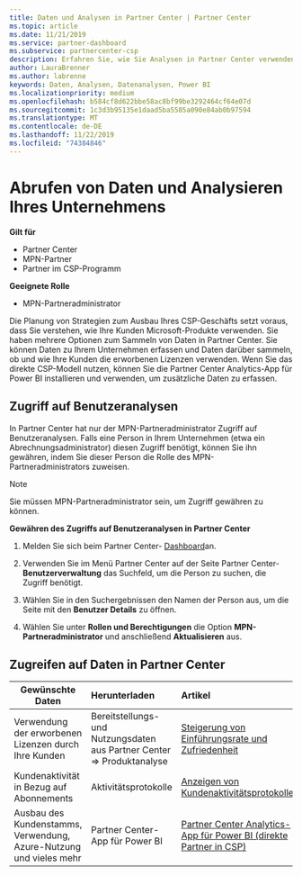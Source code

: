 ```yaml
---
title: Daten und Analysen in Partner Center | Partner Center
ms.topic: article
ms.date: 11/21/2019
ms.service: partner-dashboard
ms.subservice: partnercenter-csp
description: Erfahren Sie, wie Sie Analysen in Partner Center verwenden können, um Ihr Unternehmen besser zu verstehen und zu erfahren, wie Ihre Kunden die erworbenen Lizenzen verwenden.
author: LauraBrenner
ms.author: labrenne
keywords: Daten, Analysen, Datenanalysen, Power BI
ms.localizationpriority: medium
ms.openlocfilehash: b584cf8d622bbe58ac8bf99be3292464cf64e07d
ms.sourcegitcommit: 1c3d3b95135e1daad5ba5585a090e84ab0b97594
ms.translationtype: MT
ms.contentlocale: de-DE
ms.lasthandoff: 11/22/2019
ms.locfileid: "74384846"
---
```

# <a name="get-data-and-analyze-your-business"></a>Abrufen von Daten und Analysieren Ihres Unternehmens

**Gilt für**

- Partner Center
- MPN-Partner
- Partner im CSP-Programm

**Geeignete Rolle**

- MPN-Partneradministrator

Die Planung von Strategien zum Ausbau Ihres CSP-Geschäfts setzt voraus, dass Sie verstehen, wie Ihre Kunden Microsoft-Produkte verwenden. Sie haben mehrere Optionen zum Sammeln von Daten in Partner Center. Sie können Daten zu Ihrem Unternehmen erfassen und Daten darüber sammeln, ob und wie Ihre Kunden die erworbenen Lizenzen verwenden. Wenn Sie das direkte CSP-Modell nutzen, können Sie die Partner Center Analytics-App für Power BI installieren und verwenden, um zusätzliche Daten zu erfassen.

## <a name="access-to-user-analytics"></a>Zugriff auf Benutzeranalysen

In Partner Center hat nur der MPN-Partneradministrator Zugriff auf Benutzeranalysen. Falls eine Person in Ihrem Unternehmen (etwa ein Abrechnungsadministrator) diesen Zugriff benötigt, können Sie ihn gewähren, indem Sie dieser Person die Rolle des MPN-Partneradministrators zuweisen.

>[!NOTE] 
>Sie müssen MPN-Partneradministrator sein, um Zugriff gewähren zu können.

**Gewähren des Zugriffs auf Benutzeranalysen in Partner Center** 

1. Melden Sie sich beim Partner Center- [Dashboard](https://partner.microsoft.com/dashboard)an.

2. Verwenden Sie im Menü Partner Center auf der Seite Partner Center- **Benutzerverwaltung** das Suchfeld, um die Person zu suchen, die Zugriff benötigt.
2.  Wählen Sie in den Suchergebnissen den Namen der Person aus, um die Seite mit den **Benutzer Details** zu öffnen.
3.  Wählen Sie unter **Rollen und Berechtigungen** die Option **MPN-Partneradministrator** und anschließend **Aktualisieren** aus.

 
## <a name="access-data-in-partner-center"></a>Zugreifen auf Daten in Partner Center

|**Gewünschte Daten**   |**Herunterladen**   |**Artikel**   | **Gilt für**    |
|---------------------|:-----------------------|:---------------|:--------------|
|Verwendung der erworbenen Lizenzen durch Ihre Kunden   |Bereitstellungs- und Nutzungsdaten aus Partner Center => Produktanalyse   |[Steigerung von Einführungsrate und Zufriedenheit](increasing-adoption-and-satisfaction.md)|CSP-Partner|
|Kundenaktivität in Bezug auf Abonnements   |Aktivitätsprotokolle   |[Anzeigen von Kundenaktivitätsprotokollen](activity-logs.md)|CSP-Partner   |
|Ausbau des Kundenstamms, Verwendung, Azure-Nutzung und vieles mehr   |Partner Center-App für Power BI   |[Partner Center Analytics-App für Power BI (direkte Partner in CSP)](power-bi-app-for-direct-partners.md)|CSP-Direktpartner|






